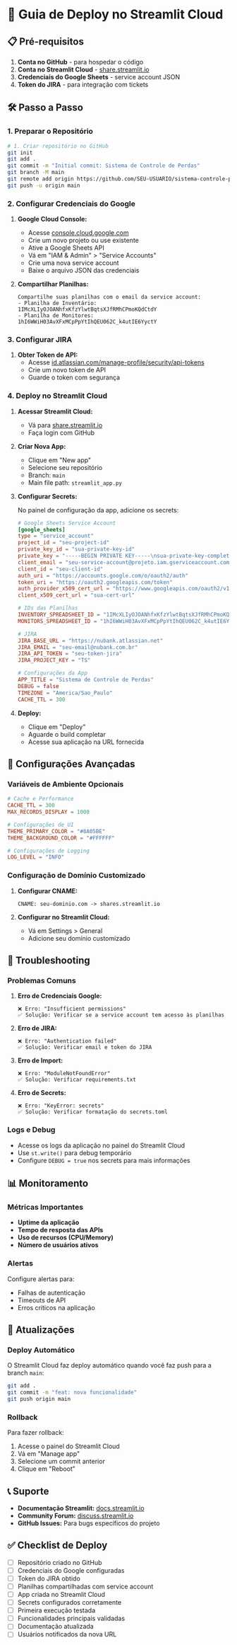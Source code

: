 # 🚀 Guia de Deploy no Streamlit Cloud

## 📋 Pré-requisitos

1. **Conta no GitHub** - para hospedar o código
2. **Conta no Streamlit Cloud** - [share.streamlit.io](https://share.streamlit.io)
3. **Credenciais do Google Sheets** - service account JSON
4. **Token do JIRA** - para integração com tickets

## 🛠️ Passo a Passo

### 1. Preparar o Repositório

```bash
# 1. Criar repositório no GitHub
git init
git add .
git commit -m "Initial commit: Sistema de Controle de Perdas"
git branch -M main
git remote add origin https://github.com/SEU-USUARIO/sistema-controle-perdas.git
git push -u origin main
```

### 2. Configurar Credenciais do Google

1. **Google Cloud Console:**
   - Acesse [console.cloud.google.com](https://console.cloud.google.com)
   - Crie um novo projeto ou use existente
   - Ative a Google Sheets API
   - Vá em "IAM & Admin" > "Service Accounts"
   - Crie uma nova service account
   - Baixe o arquivo JSON das credenciais

2. **Compartilhar Planilhas:**
   ```
   Compartilhe suas planilhas com o email da service account:
   - Planilha de Inventário: 1IMcXLIyOJOANhfxKfzYlwtBqtsXJfRMhCPmoKQdCtdY
   - Planilha de Monitores: 1hI6WWiH03AvXFxMCpPpYtIhQEU062C_k4utIE6YyctY
   ```

### 3. Configurar JIRA

1. **Obter Token de API:**
   - Acesse [id.atlassian.com/manage-profile/security/api-tokens](https://id.atlassian.com/manage-profile/security/api-tokens)
   - Crie um novo token de API
   - Guarde o token com segurança

### 4. Deploy no Streamlit Cloud

1. **Acessar Streamlit Cloud:**
   - Vá para [share.streamlit.io](https://share.streamlit.io)
   - Faça login com GitHub

2. **Criar Nova App:**
   - Clique em "New app"
   - Selecione seu repositório
   - Branch: `main`
   - Main file path: `streamlit_app.py`

3. **Configurar Secrets:**
   
   No painel de configuração da app, adicione os secrets:

   ```toml
   # Google Sheets Service Account
   [google_sheets]
   type = "service_account"
   project_id = "seu-project-id"
   private_key_id = "sua-private-key-id"
   private_key = "-----BEGIN PRIVATE KEY-----\nsua-private-key-completa\n-----END PRIVATE KEY-----\n"
   client_email = "seu-service-account@projeto.iam.gserviceaccount.com"
   client_id = "seu-client-id"
   auth_uri = "https://accounts.google.com/o/oauth2/auth"
   token_uri = "https://oauth2.googleapis.com/token"
   auth_provider_x509_cert_url = "https://www.googleapis.com/oauth2/v1/certs"
   client_x509_cert_url = "sua-cert-url"

   # IDs das Planilhas
   INVENTORY_SPREADSHEET_ID = "1IMcXLIyOJOANhfxKfzYlwtBqtsXJfRMhCPmoKQdCtdY"
   MONITORS_SPREADSHEET_ID = "1hI6WWiH03AvXFxMCpPpYtIhQEU062C_k4utIE6YyctY"

   # JIRA
   JIRA_BASE_URL = "https://nubank.atlassian.net"
   JIRA_EMAIL = "seu-email@nubank.com.br"
   JIRA_API_TOKEN = "seu-token-jira"
   JIRA_PROJECT_KEY = "TS"

   # Configurações da App
   APP_TITLE = "Sistema de Controle de Perdas"
   DEBUG = false
   TIMEZONE = "America/Sao_Paulo"
   CACHE_TTL = 300
   ```

4. **Deploy:**
   - Clique em "Deploy"
   - Aguarde o build completar
   - Acesse sua aplicação na URL fornecida

## 🔧 Configurações Avançadas

### Variáveis de Ambiente Opcionais

```toml
# Cache e Performance
CACHE_TTL = 300
MAX_RECORDS_DISPLAY = 1000

# Configurações de UI
THEME_PRIMARY_COLOR = "#8A05BE"
THEME_BACKGROUND_COLOR = "#FFFFFF"

# Configurações de Logging
LOG_LEVEL = "INFO"
```

### Configuração de Domínio Customizado

1. **Configurar CNAME:**
   ```
   CNAME: seu-dominio.com -> shares.streamlit.io
   ```

2. **Configurar no Streamlit Cloud:**
   - Vá em Settings > General
   - Adicione seu domínio customizado

## 🚨 Troubleshooting

### Problemas Comuns

1. **Erro de Credenciais Google:**
   ```
   ❌ Erro: "Insufficient permissions"
   ✅ Solução: Verificar se a service account tem acesso às planilhas
   ```

2. **Erro de JIRA:**
   ```
   ❌ Erro: "Authentication failed"
   ✅ Solução: Verificar email e token do JIRA
   ```

3. **Erro de Import:**
   ```
   ❌ Erro: "ModuleNotFoundError"
   ✅ Solução: Verificar requirements.txt
   ```

4. **Erro de Secrets:**
   ```
   ❌ Erro: "KeyError: secrets"
   ✅ Solução: Verificar formatação do secrets.toml
   ```

### Logs e Debug

- Acesse os logs da aplicação no painel do Streamlit Cloud
- Use `st.write()` para debug temporário
- Configure `DEBUG = true` nos secrets para mais informações

## 📊 Monitoramento

### Métricas Importantes

- **Uptime da aplicação**
- **Tempo de resposta das APIs**
- **Uso de recursos (CPU/Memory)**
- **Número de usuários ativos**

### Alertas

Configure alertas para:
- Falhas de autenticação
- Timeouts de API
- Erros críticos na aplicação

## 🔄 Atualizações

### Deploy Automático

O Streamlit Cloud faz deploy automático quando você faz push para a branch `main`:

```bash
git add .
git commit -m "feat: nova funcionalidade"
git push origin main
```

### Rollback

Para fazer rollback:
1. Acesse o painel do Streamlit Cloud
2. Vá em "Manage app"
3. Selecione um commit anterior
4. Clique em "Reboot"

## 📞 Suporte

- **Documentação Streamlit:** [docs.streamlit.io](https://docs.streamlit.io)
- **Community Forum:** [discuss.streamlit.io](https://discuss.streamlit.io)
- **GitHub Issues:** Para bugs específicos do projeto

## ✅ Checklist de Deploy

- [ ] Repositório criado no GitHub
- [ ] Credenciais do Google configuradas
- [ ] Token do JIRA obtido
- [ ] Planilhas compartilhadas com service account
- [ ] App criada no Streamlit Cloud
- [ ] Secrets configurados corretamente
- [ ] Primeira execução testada
- [ ] Funcionalidades principais validadas
- [ ] Documentação atualizada
- [ ] Usuários notificados da nova URL
